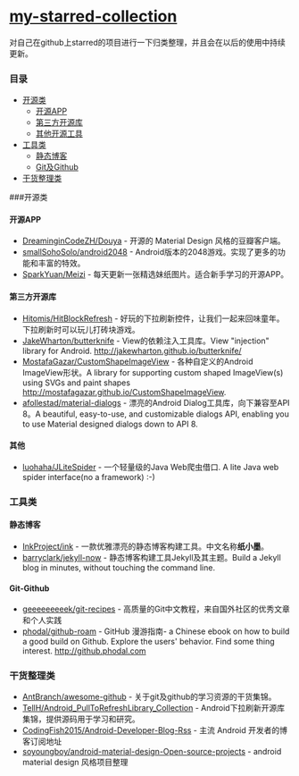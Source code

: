 # [my-starred-collection](https://github.com/coreycao/my-starred-collection)
对自己在github上starred的项目进行一下归类整理，并且会在以后的使用中持续更新。

###  目录
- [开源类](#开源类)
    - [开源APP](#开源app)
    - [第三方开源库](#第三方开源库)
    - [其他开源工具](#其他)
- [工具类](#工具类)
    - [静态博客](#静态博客)
    - [Git及Github](#git-github)
- [干货整理类](#干货整理类)

###开源类

#### 开源APP
* [DreaminginCodeZH/Douya](https://github.com/DreaminginCodeZH/Douya) - 开源的 Material Design 风格的豆瓣客户端。
* [smallSohoSolo/android2048](https://github.com/smallSohoSolo/android2048) - Android版本的2048游戏。实现了更多的功能和丰富的特效。
* [SparkYuan/Meizi](https://github.com/SparkYuan/Meizi) - 每天更新一张精选妹纸图片。适合新手学习的开源APP。

#### 第三方开源库
* [Hitomis/HitBlockRefresh](https://github.com/Hitomis/HitBlockRefresh) - 好玩的下拉刷新控件，让我们一起来回味童年。下拉刷新时可以玩儿打砖块游戏。
* [JakeWharton/butterknife](https://github.com/JakeWharton/butterknife) - View的依赖注入工具库。View "injection" library for Android. http://jakewharton.github.io/butterknife/
* [MostafaGazar/CustomShapeImageView](https://github.com/MostafaGazar/CustomShapeImageView) - 各种自定义的Android ImageView形状。A library for supporting custom shaped ImageView(s) using SVGs and paint shapes http://mostafagazar.github.io/CustomShapeImageView.
* [afollestad/material-dialogs](https://github.com/afollestad/material-dialogs) - 漂亮的Android Dialog工具库，向下兼容至API 8。A beautiful, easy-to-use, and customizable dialogs API, enabling you to use Material designed dialogs down to API 8.

#### 其他
* [luohaha/JLiteSpider](https://github.com/luohaha/JLiteSpider) - 一个轻量级的Java Web爬虫借口. A lite Java web spider interface(no a framework) :-)

### 工具类

#### 静态博客
* [InkProject/ink](https://github.com/InkProject/ink) - 一款优雅漂亮的静态博客构建工具。中文名称**纸小墨**。
* [barryclark/jekyll-now](https://github.com/barryclark/jekyll-now) - 静态博客构建工具Jekyll及其主题。Build a Jekyll blog in minutes, without touching the command line.

#### Git-Github
* [geeeeeeeeek/git-recipes](https://github.com/geeeeeeeeek/git-recipes) - 高质量的Git中文教程，来自国外社区的优秀文章和个人实践
* [phodal/github-roam](https://github.com/phodal/github-roam) - GitHub 漫游指南- a Chinese ebook on how to build a good build on Github. Explore the users' behavior. Find some thing interest. http://github.phodal.com

### 干货整理类
* [AntBranch/awesome-github](https://github.com/AntBranch/awesome-github) - 关于git及github的学习资源的干货集锦。
* [TellH/Android_PullToRefreshLibrary_Collection](https://github.com/TellH/Android_PullToRefreshLibrary_Collection) - Android下拉刷新开源库集锦，提供源码用于学习和研究。
* [CodingFish2015/Android-Developer-Blog-Rss](https://github.com/CodingFish2015/Android-Developer-Blog-Rss) - 主流 Android 开发者的博客订阅地址
* [soyoungboy/android-material-design-Open-source-projects](https://github.com/soyoungboy/android-material-design-Open-source-projects) - android material design 风格项目整理
